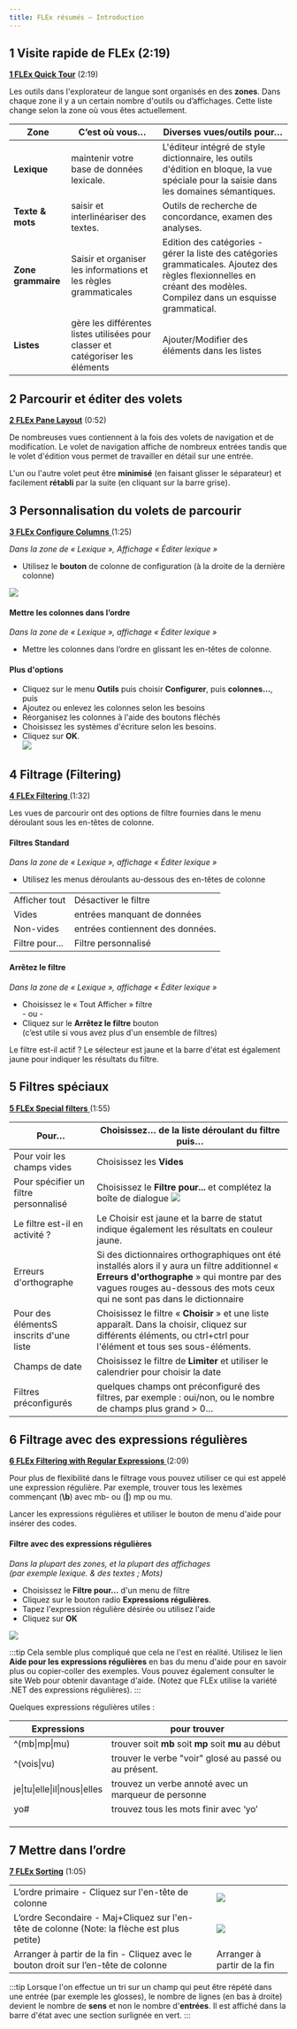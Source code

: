 ```yaml
---
title: FLEx résumés – Introduction
---
```


## 1 Visite rapide de FLEx (2:19)  
[**1 FLEx Quick Tour**](https://vimeo.com/showcase/3123523/video/111419885) (2:19)

Les outils dans l'explorateur de langue sont organisés en des **zones**. Dans chaque zone il y a un certain nombre d'outils ou d’affichages. Cette liste change selon la zone où vous êtes actuellement.

| **Zone**               | C’est où vous…                                                                                 | Diverses vues/outils pour…                                                                                                                              |
|------------------------|------------------------------------------------------------------------------------------------|---------------------------------------------------------------------------------------------------------------------------------------------------------|
| **Lexique** | maintenir votre base de données lexicale.                                   | L'éditeur intégré de style dictionnaire, les outils d'édition en bloque, la vue spéciale pour la saisie dans les domaines sémantiques.                        |
| **Texte & mots** | saisir et interlinéariser des textes.                                   | Outils de recherche de concordance, examen des analyses.                                                                                   |
| **Zone grammaire** | Saisir et organiser les informations et les règles grammaticales | Edition des catégories - gérer la liste des catégories grammaticales. Ajoutez des règles flexionnelles en créant des modèles. Compilez dans un esquisse grammatical. |
| **Listes** | gère les différentes listes utilisées pour classer et catégoriser les éléments | Ajouter/Modifier des éléments dans les listes |


## 2 Parcourir et éditer des volets
[**2 FLEx Pane Layout**](https://vimeo.com/showcase/3123523/video/111419886) (0:52)


De nombreuses vues contiennent à la fois des volets de navigation et de modification. Le volet de navigation affiche de nombreux entrées tandis que le volet d'édition vous permet de travailler en détail sur une entrée. 

L'un ou l'autre volet peut être **minimisé** (en faisant glisser le séparateur) et facilement **rétabli** par la suite (en cliquant sur la barre grise).


## 3 Personnalisation du volets de parcourir
[**3 FLEx Configure Columns** ](https://vimeo.com/showcase/3123523/video/111419888)(1:25)

*Dans la zone de « Lexique », Affichage « Éditer lexique »*

-   Utilisez le **bouton** de colonne de configuration (à la droite de la dernière colonne)

![](media/515593ea61dcdec70d93b6a673b19f44.png)


#### Mettre les colonnes dans l’ordre

*Dans la zone de « Lexique », affichage « Éditer lexique »*

-   Mettre les colonnes dans l’ordre en glissant les en-têtes de colonne.


#### Plus d'options
-   Cliquez sur le menu **Outils** puis choisir **Configurer**, puis **colonnes...**, puis
-   Ajoutez ou enlevez les colonnes selon les besoins
-   Réorganisez les colonnes à l'aide des boutons fléchés
-   Choisissez les systèmes d'écriture selon les besoins.
-   Cliquez sur **OK**.  
    ![](media/33137ad40839e6ebb09988b151a27c08.png)

## 4 Filtrage (Filtering)
[**4 FLEx Filtering** ](https://vimeo.com/showcase/3123523/video/111419890)(1:32)

Les vues de parcourir ont des options de filtre fournies dans le menu déroulant sous les en-têtes de colonne.

#### Filtres Standard

*Dans la zone de « Lexique », affichage « Éditer lexique »*

-   Utilisez les menus déroulants au-dessous des en-têtes de colonne

|  |  |
|--|--|
| Afficher tout | Désactiver le filtre | 
| Vides | entrées manquant de données |
| Non-vides | entrées contiennent des données.
| Filtre pour... | Filtre personnalisé |

#### Arrêtez le filtre

*Dans la zone de « Lexique », affichage « Éditer lexique »*

-   Choisissez le « Tout Afficher » filtre   
    \- ou -  
-   Cliquez sur le **Arrêtez le filtre** bouton   
(c’est utile si vous avez plus d'un ensemble de filtres)

Le filtre est-il actif ?    Le sélecteur est jaune et la barre d'état est également jaune pour indiquer les résultats du filtre.  

## 5 Filtres spéciaux
[**5 FLEx Special filters** ](https://vimeo.com/showcase/3123523/video/111419891)(1:55)

| **Pour…**                                       | **Choisissez… de la liste déroulant du filtre puis…**                                                                                                                                                                  |
|-------------------------------------------------|------------------------------------------------------------------------------------------------------------------------------------------------------------------------------------------------------------------------|
| Pour voir les champs vides                      | Choisissez les **Vides**                                                                                                                                                                                       |
| Pour spécifier un filtre personnalisé      | Choisissez le **Filtre pour...** et complétez la boîte de dialogue ![](media/0388ad4a3b993bc3436f165884583b50.png)                                                                                                     |
| Le filtre est-il en activité ?                  | Le Choisir est jaune  et la barre de statut indique également les résultats en couleur jaune.                                                                                                                          |
| Erreurs d'orthographe                           | Si des dictionnaires orthographiques ont été installés alors il y aura un filtre additionnel « **Erreurs d'orthographe** » qui montre par des vagues rouges au-dessous des mots ceux qui ne sont pas dans le dictionnaire  |
| Pour des élémentsS inscrits d'une liste          | Choisissez le filtre « **Choisir** » et une liste apparaît. Dans la choisir, cliquez sur différents éléments, ou ctrl+ctrl pour l'élément et tous ses sous-éléments.                                    |
| Champs de date                                  | Choisissez le filtre de **Limiter** et utiliser le calendrier pour choisir la date                         |
| Filtres préconfigurés                           | quelques champs ont préconfiguré des filtres, par exemple : oui/non, ou le nombre de champs plus grand \> 0…                                                                                                           |

## 6 Filtrage avec des expressions régulières
[**6 FLEx Filtering with Regular Expressions** ](https://vimeo.com/showcase/3123523/video/111421267)(2:09)

Pour plus de flexibilité dans le filtrage vous pouvez utiliser ce qui est appelé une expression régulière. Par exemple, trouver tous les lexèmes commençant (**\b**) avec mb- ou (**|**) mp ou mu. 

Lancer les expressions régulières et utiliser le bouton de menu d'aide pour insérer des codes. 

#### Filtre avec des expressions régulières
*Dans la plupart des zones, et la plupart des affichages   
(par exemple lexique. & des textes ; Mots)*

-   Choisissez le **Filtre pour…** d'un menu de filtre 
-   Cliquez sur le bouton radio **Expressions régulières**.
-   Tapez l'expression régulière désirée ou utilisez l'aide
-   Cliquez sur **OK**

![](media/0388ad4a3b993bc3436f165884583b50.png)

:::tip
Cela semble plus compliqué que cela ne l'est en réalité.  Utilisez le lien **Aide pour les expressions régulières** en bas du menu d'aide pour en savoir plus ou copier-coller des exemples.  Vous pouvez également consulter le site Web pour obtenir davantage d'aide. (Notez que FLEx utilise la variété .NET des expressions régulières).
:::

Quelques expressions régulières utiles :

| Expressions  |   pour trouver |
| --------|-------------------------------------------------------------|
| \^(mb\|mp\|mu)            | trouver soit **mb** soit **mp** soit **mu** au début      |
| \^(vois\|vu)        | trouver le verbe "voir" glosé au passé ou au présent. |
| je\|tu\|elle\|il\|nous\|elles | trouvez un verbe annoté avec un marqueur de personne      |
| yo\#                      | trouvez tous les mots finir avec ‘yo’                     |
|                           |                                                           |
|                           |                                                           |
|                           |                                                           |

## 7 Mettre dans l’ordre
[**7 FLEx Sorting**](https://vimeo.com/showcase/3123523/video/111421269) (1:05)

|   |   |
|---|---|
| L’ordre primaire  -   Cliquez sur l'en-tête de colonne | ![](media/f905c51eab9d8f025f7d1146e57e248a.png)  |
| L’ordre Secondaire -   Maj+Cliquez sur l'en-tête de colonne (Note: la flèche est plus petite) | ![](media/e2a8161830cdf7f9bee238f4c9048427.png)
| Arranger à partir de la fin  -   Cliquez avec le bouton droit sur l’en-tête de colonne | Arranger à partir de la fin

:::tip
Lorsque l'on effectue un tri sur un champ qui peut être répété dans une entrée (par exemple les glosses), le nombre de lignes (en bas à droite) devient le nombre de **sens** et non le nombre d'**entrées**.  Il est affiché dans la barre d'état avec une section surlignée en vert.
:::
